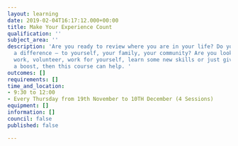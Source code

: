 ```yaml
---
layout: learning
date: 2019-02-04T16:17:12.000+00:00
title: Make Your Experience Count
qualification: ''
subject_area: ''
description: 'Are you ready to review where you are in your life? Do you want to make
  a difference – to yourself, your family, your community? Are you looking to start
  work, volunteer, work for yourself, learn some new skills or just give your confidence
  a boost, then this course can help. '
outcomes: []
requirements: []
time_and_location:
- 9:30 to 12:00
- Every Thursday from 19th November to 10TH December (4 Sessions)
equipment: []
information: []
council: false
published: false

---
```


